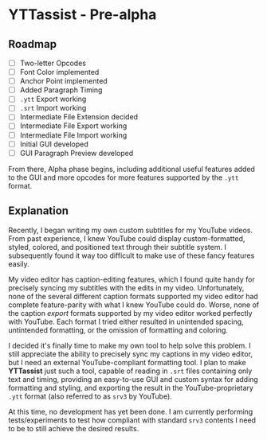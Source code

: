 # YTTassist - Pre-alpha

## Roadmap

- [ ] Two-letter Opcodes
- [ ] Font Color implemented
- [ ] Anchor Point implemented
- [ ] Added Paragraph Timing
- [ ] `.ytt` Export working
- [ ] `.srt` Import working
- [ ] Intermediate File Extension decided
- [ ] Intermediate File Export working
- [ ] Intermediate File Import working
- [ ] Initial GUI developed
- [ ] GUI Paragraph Preview developed

From there, Alpha phase begins, including additional useful features added to the GUI and more opcodes for more features supported by the `.ytt` format.

## Explanation

Recently, I began writing my own custom subtitles for my YouTube videos. From past experience, I knew YouTube could display custom-formatted, styled, colored, and positioned text through their subtitle system. I subsequently found it way too difficult to make use of these fancy features easily.

My video editor has caption-editing features, which I found quite handy for precisely syncing my subtitles with the edits in my video. Unfortunately, none of the several different caption formats supported my video editor had complete feature-parity with what I knew YouTube could do. Worse, none of the caption *export* formats supported by my video editor worked perfectly with YouTube. Each format I tried either resulted in unintended spacing, untintended formatting, or the omission of formatting and coloring.

I decided it's finally time to make my own tool to help solve this problem. I still appreciate the ability to precisely sync my captions in my video editor, but I need an external YouTube-compliant formatting tool. I plan to make **YTTassist** just such a tool, capable of reading in `.srt` files containing only text and timing, providing an easy-to-use GUI and custom syntax for adding formatting and styling, and exporting the result in the YouTube-proprietary `.ytt` format (also referred to as `srv3` by YouTube).

At this time, no development has yet been done. I am currently performing tests/experiments to test how compliant with standard `srv3` contents I need to be to still achieve the desired results.